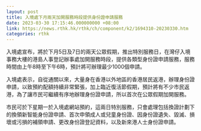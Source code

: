 ```yaml
---
layout: post
title: 入境處下月兩天加開服務時段提供身份證申請服務
date: 2023-03-30 17:15:46.000000000 +08:00
link: https://news.rthk.hk/rthk/ch/component/k2/1694310-20230330.htm
categories: rthk
---
```


入境處宣布，將於下月5日及7日的兩天公眾假期，推出特別服務日，在灣仔入境事務大樓的港島人事登記辦事處加開服務時段，提供各類型身份證申請服務，服務時間由上午8時至下午6時，預計將可辦理最少1000個申請。

入境處表示，自從通關以來，大量身在香港以外地區的香港居民返港，辦理身份證申請，以致預約配額持續非常緊張，加上臨近復活節假期，預計將有不少市民返港，為了讓市民可繼續有序地辦理身份證申請，所以首次在公眾假期加開服務。

市民可於下星期一於入境處網站預約，這兩日特別服務，只會處理包括換證計劃下的換領新智能身份證申請、首次申領成人或兒童身份證、因身份證遺失、毀滅、損壞或污損的補領申請、更改身份證登記資料，以及新來港人士身份證申請。
